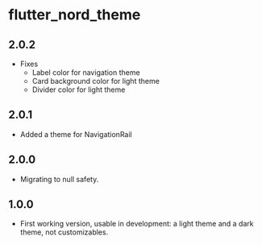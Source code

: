 # flutter_nord_theme

## 2.0.2
* Fixes
  * Label color for navigation theme
  * Card background color for light theme
  * Divider color for light theme

## 2.0.1
* Added a theme for NavigationRail

## 2.0.0
* Migrating to null safety.

## 1.0.0
* First working version, usable in development: a light theme and a dark theme, not customizables.
